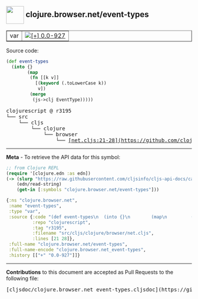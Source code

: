 ## <img width="48px" valign="middle" src="http://i.imgur.com/Hi20huC.png"> clojure.browser.net/event-types

 <table border="1">
<tr>

<td>var</td>
<td><a href="https://github.com/cljsinfo/cljs-api-docs/tree/0.0-927"><img valign="middle" alt="[+] 0.0-927" src="https://img.shields.io/badge/+-0.0--927-lightgrey.svg"></a> </td>
</tr>
</table>






Source code:

```clj
(def event-types
  (into {}
        (map
         (fn [[k v]]
           [(keyword (.toLowerCase k))
            v])
         (merge
          (js->clj EventType)))))
```

 <pre>
clojurescript @ r3195
└── src
    └── cljs
        └── clojure
            └── browser
                └── <ins>[net.cljs:21-28](https://github.com/clojure/clojurescript/blob/r3195/src/cljs/clojure/browser/net.cljs#L21-L28)</ins>
</pre>


---

__Meta__ - To retrieve the API data for this symbol:

```clj
;; from Clojure REPL
(require '[clojure.edn :as edn])
(-> (slurp "https://raw.githubusercontent.com/cljsinfo/cljs-api-docs/catalog/cljs-api.edn")
    (edn/read-string)
    (get-in [:symbols "clojure.browser.net/event-types"]))
```

```clj
{:ns "clojure.browser.net",
 :name "event-types",
 :type "var",
 :source {:code "(def event-types\n  (into {}\n        (map\n         (fn [[k v]]\n           [(keyword (.toLowerCase k))\n            v])\n         (merge\n          (js->clj EventType)))))",
          :repo "clojurescript",
          :tag "r3195",
          :filename "src/cljs/clojure/browser/net.cljs",
          :lines [21 28]},
 :full-name "clojure.browser.net/event-types",
 :full-name-encode "clojure.browser.net_event-types",
 :history [["+" "0.0-927"]]}

```

---

__Contributions__ to this document are accepted as Pull Requests to the following file:

 <pre>
[cljsdoc/clojure.browser.net_event-types.cljsdoc](https://github.com/cljsinfo/cljs-api-docs/blob/master/cljsdoc/clojure.browser.net_event-types.cljsdoc)
</pre>

